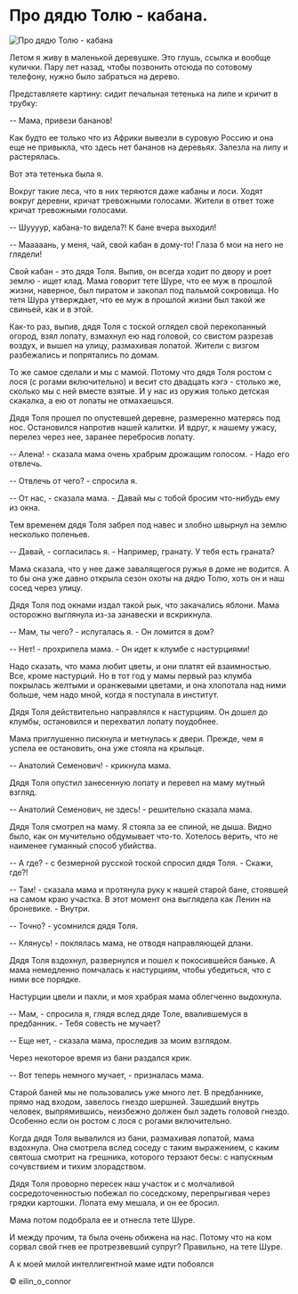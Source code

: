 # Про дядю Толю - кабана.
![Про дядю Толю - кабана](/images/Village/tolya_ancle.jpg 'Про дядю Толю - кабана')

Летом я живу в маленькой деревушке. Это глушь, ссылка и вообще кулички. Пару лет назад, чтобы позвонить отсюда по сотовому телефону, нужно было забраться на дерево.

Представляете картину: сидит печальная тетенька на липе и кричит в трубку:

-- Мама, привези бананов!

Как будто ее только что из Африки вывезли в суровую Россию и она еще не привыкла, что здесь нет бананов на деревьях. Залезла на липу и растерялась.

Вот эта тетенька была я.

Вокруг такие леса, что в них теряются даже кабаны и лоси. Ходят вокруг деревни, кричат тревожными голосами. Жители в ответ тоже кричат тревожными голосами.

-- Шуууур, кабана-то видела?! К бане вчера выходил!

-- Мааааань, у меня, чай, свой кабан в дому-то! Глаза б мои на него не глядели!

Свой кабан - это дядя Толя. Выпив, он всегда ходит по двору и роет землю - ищет клад. Мама говорит тете Шуре, что ее муж в прошлой жизни, наверное, был пиратом и закопал под пальмой сокровища. Но тетя Шура утверждает, что ее муж в прошлой жизни был такой же свиньей, как и в этой.

Как-то раз, выпив, дядя Толя с тоской оглядел свой перекопанный огород, взял лопату, взмахнул ею над головой, со свистом разрезав воздух, и вышел на улицу, размахивая лопатой. Жители с визгом разбежались и попрятались по домам.

То же самое сделали и мы с мамой. Потому что дядя Толя ростом с лося (с рогами включительно) и весит сто двадцать кэгэ - столько же, сколько мы с ней вместе взятые. И у нас из оружия только детская скакалка, а ею от лопаты не отмахаешься.

Дядя Толя прошел по опустевшей деревне, размеренно матерясь под нос. Остановился напротив нашей калитки. И вдруг, к нашему ужасу, перелез через нее, заранее перебросив лопату.

-- Алена! - сказала мама очень храбрым дрожащим голосом. - Надо его отвлечь.

-- Отвлечь от чего? - спросила я.

-- От нас, - сказала мама. - Давай мы с тобой бросим что-нибудь ему из окна.

Тем временем дядя Толя забрел под навес и злобно швырнул на землю несколько поленьев.

-- Давай, - согласилась я. - Например, гранату. У тебя есть граната?

Мама сказала, что у нее даже завалящегося ружья в доме не водится. А то бы она уже давно открыла сезон охоты на дядю Толю, хоть он и наш сосед через улицу.

Дядя Толя под окнами издал такой рык, что закачались яблони. Мама осторожно выглянула из-за занавески и вскрикнула.

-- Мам, ты чего? - испугалась я. - Он ломится в дом?

-- Нет! - прохрипела мама. - Он идет к клумбе с настурциями!

Надо сказать, что мама любит цветы, и они платят ей взаимностью. Все, кроме настурций. Но в тот год у мамы первый раз клумба покрылась желтыми и оранжевыми цветами, и она хлопотала над ними больше, чем надо мной, когда я поступала в институт.

Дядя Толя действительно направлялся к настурциям. Он дошел до клумбы, остановился и перехватил лопату поудобнее.

Мама приглушенно пискнула и метнулась к двери. Прежде, чем я успела ее остановить, она уже стояла на крыльце.

-- Анатолий Семенович! - крикнула мама.

Дядя Толя опустил занесенную лопату и перевел на маму мутный взгляд.

-- Анатолий Семенович, не здесь! - решительно сказала мама.

Дядя Толя смотрел на маму. Я стояла за ее спиной, не дыша. Видно было, как он мучительно обдумывает что-то. Хотелось верить, что не наименее гуманный способ убийства.

-- А где? - с безмерной русской тоской спросил дядя Толя. - Скажи, где?!

-- Там! - сказала мама и протянула руку к нашей старой бане, стоявшей на самом краю участка. В этот момент она выглядела как Ленин на броневике. - Внутри.

-- Точно? - усомнился дядя Толя.

-- Клянусь! - поклялась мама, не отводя направляющей длани.

Дядя Толя вздохнул, развернулся и пошел к покосившейся баньке. А мама немедленно помчалась к настурциям, чтобы убедиться, что с ними все порядке.

Настурции цвели и пахли, и моя храбрая мама облегченно выдохнула.

-- Мам, - спросила я, глядя вслед дяде Толе, ввалившемуся в предбанник. - Тебя совесть не мучает?

-- Еще нет, - сказала мама, проследив за моим взглядом.

Через некоторое время из бани раздался крик.

-- Вот теперь немного мучает, - призналась мама.

Старой баней мы не пользовались уже много лет. В предбаннике, прямо над входом, завелось гнездо шершней. Зашедший внутрь человек, выпрямившись, неизбежно должен был задеть головой гнездо. Особенно если он ростом с лося с рогами включительно.

Когда дядя Толя вывалился из бани, размахивая лопатой, мама вздохнула. Она смотрела вслед соседу с таким выражением, с каким святоша смотрит на грешника, которого терзают бесы: с напускным сочувствием и тихим злорадством.

Дядя Толя проворно пересек наш участок и с молчаливой сосредоточенностью побежал по соседскому, перепрыгивая через грядки картошки. Лопата ему мешала, и он ее бросил.

Мама потом подобрала ее и отнесла тете Шуре.

И между прочим, та была очень обижена на нас. Потому что на ком сорвал свой гнев ее протрезвевший супруг? Правильно, на тете Шуре.

А к моей милой интеллигентной маме идти побоялся

© eilin_o_connor
